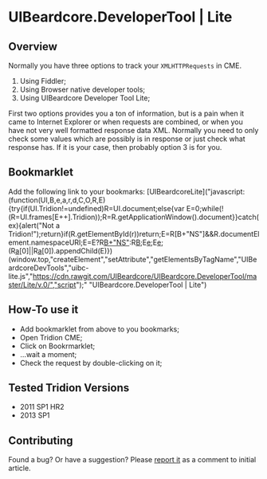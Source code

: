 ﻿UIBeardcore.DeveloperTool | Lite
================================================

## Overview

Normally you have three options to track your `XMLHTTPRequests` in CME.

1. Using Fiddler;
2. Using Browser native developer tools;
3. Using UIBeardcore Developer Tool Lite;

First two options provides you a ton of information, but is a pain when it came to Internet Explorer or when requests are combined, or when you have not very well formatted response data XML.
Normally you need to only check some values which are possibly is in response or just check what response has. If it is your case, then probably option 3 is for you.
 
## Bookmarklet

Add the following link to your bookmarks:
	[UIBeardcoreLite]("javascript:(function(UI,B,e,a,r,d,C,O,R,E){try{if(UI.Tridion!=undefined)R=UI.document;else{var E=0;while(!(R=UI.frames[E++].Tridion));R=R.getApplicationWindow().document}}catch(ex){alert("Not a Tridion!");return}if(R.getElementById(r))return;E=R[B+"NS"]&&R.documentElement.namespaceURI;E=E?R[B+"NS"](E,O):R[B](O);E[e]("id",r);E[e]("src",C+d);(R[a]("head")[0]||R[a]("body")[0]).appendChild(E)})(window.top,"createElement","setAttribute","getElementsByTagName","UIBeardcoreDevTools","uibc-lite.js","https://cdn.rawgit.com/UIBeardcore/UIBeardcore.DeveloperTool/master/Lite/v.0/","script");" "UIBeardcore.DeveloperTool | Lite")


## How-To use it

  * Add bookmarklet from above to you bookmarks;
  * Open Tridion CME;
  * Click on Bookrmarklet;
  * …wait a moment;
  * Check the request by double-clicking on it;


## Tested Tridion Versions

*	2011 SP1 HR2
*	2013 SP1

## Contributing



Found a bug? Or have a suggestion? Please [report it]("http://tridion.uibeardcore.com/2014/08/dev-tool-lite-v-0/" "UIBeardcore.DeveloperTool | Lite") as a comment to initial article.

